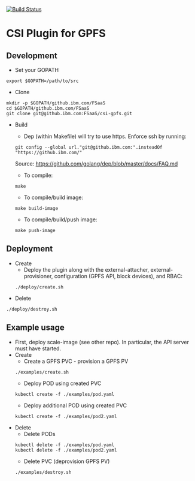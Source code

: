 [![Build Status](https://travis.ibm.com/FSaaS/csi-gpfs.svg?token=sfEsUpvxtZ9kpqpJBFp8&branch=master)](https://travis.ibm.com/FSaaS/csi-gpfs)

# CSI Plugin for GPFS

## Development

* Set your GOPATH
```
export $GOPATH=/path/to/src
```

* Clone
```
mkdir -p $GOPATH/github.ibm.com/FSaaS
cd $GOPATH/github.ibm.com/FSaaS
git clone git@github.ibm.com:FSaaS/csi-gpfs.git
```

* Build
  * Dep (within Makefile) will try to use https. Enforce ssh by running:
  ```
  git config --global url."git@github.ibm.com:".insteadOf "https://github.ibm.com/"
  ```
  Source: https://github.com/golang/dep/blob/master/docs/FAQ.md
  
  * To compile:
  ```
  make
  ```
  * To compile/build image:
  ```
  make build-image
  ```
  * To compile/build/push image:
  ```
  make push-image
  ```
  
## Deployment

  * Create
    * Deploy the plugin along with the external-attacher, external-provisioner, configuration (GPFS API, block devices), and RBAC:
    ```
    ./deploy/create.sh
    ```
  * Delete
  ```
  ./deploy/destroy.sh
  ```
## Example usage
* First, deploy scale-image (see other repo). In particular, the API server must have started.
* Create
  * Create a GPFS PVC - provision a GPFS PV
  ```
  ./examples/create.sh
  ```
  * Deploy POD using created PVC
  ```
  kubectl create -f ./examples/pod.yaml
  ```
  * Deploy additional POD using created PVC
  ```
  kubectl create -f ./examples/pod2.yaml
  ```
* Delete
  * Delete PODs
  ```
  kubectl delete -f ./examples/pod.yaml
  kubectl delete -f ./examples/pod2.yaml
  ```
  * Delete PVC (deprovision GPFS PV)
  ```
  ./examples/destroy.sh
  ```
